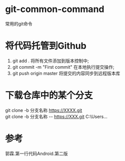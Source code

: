 # git-common-command
常用的git命令
# 将代码托管到Github
1. git add . 将所有文件添加到版本控制中;
2. git commit -m "First commit" 在本地执行提交操作;
3. git push origin master 将提交的内容同步到远程版本库
# 下载仓库中的某个分支
git clone -b 分支名称 https://XXXX.git  
git clone -b 分支名称 -- https://XXX.git C:\Users\...
# 参考
郭霖.第一行代码Android.第二版
